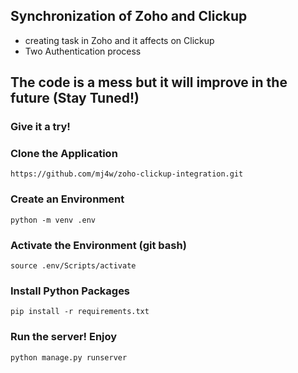 ## Synchronization of Zoho and Clickup

- creating task in Zoho and it affects on Clickup
- Two Authentication process

## The code is a mess but it will improve in the future (Stay Tuned!)

### Give it a try!

### Clone the Application
```https://github.com/mj4w/zoho-clickup-integration.git```
### Create an Environment
```python -m venv .env```
### Activate the Environment (git bash)
```source .env/Scripts/activate```
### Install Python Packages
```pip install -r requirements.txt```
### Run the server! Enjoy
```python manage.py runserver```